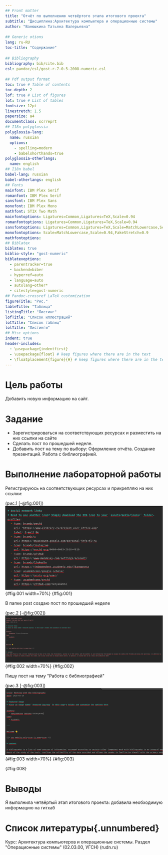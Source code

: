 ```yaml
---
## Front matter
title: "Отчёт по выполнению четвёртого этапа итогового проекта"
subtitle: "Дисциплина:Архитектура компьютера и операционные системы"
author: "Ванюшкина Татьяна Валерьевна"

## Generic otions
lang: ru-RU
toc-title: "Содержание"

## Bibliography
bibliography: bib/cite.bib
csl: pandoc/csl/gost-r-7-0-5-2008-numeric.csl

## Pdf output format
toc: true # Table of contents
toc-depth: 2
lof: true # List of figures
lot: true # List of tables
fontsize: 12pt
linestretch: 1.5
papersize: a4
documentclass: scrreprt
## I18n polyglossia
polyglossia-lang:
  name: russian
  options:
	- spelling=modern
	- babelshorthands=true
polyglossia-otherlangs:
  name: english
## I18n babel
babel-lang: russian
babel-otherlangs: english
## Fonts
mainfont: IBM Plex Serif
romanfont: IBM Plex Serif
sansfont: IBM Plex Sans
monofont: IBM Plex Mono
mathfont: STIX Two Math
mainfontoptions: Ligatures=Common,Ligatures=TeX,Scale=0.94
romanfontoptions: Ligatures=Common,Ligatures=TeX,Scale=0.94
sansfontoptions: Ligatures=Common,Ligatures=TeX,Scale=MatchLowercase,Scale=0.94
monofontoptions: Scale=MatchLowercase,Scale=0.94,FakeStretch=0.9
mathfontoptions:
## Biblatex
biblatex: true
biblio-style: "gost-numeric"
biblatexoptions:
  - parentracker=true
  - backend=biber
  - hyperref=auto
  - language=auto
  - autolang=other*
  - citestyle=gost-numeric
## Pandoc-crossref LaTeX customization
figureTitle: "Рис."
tableTitle: "Таблица"
listingTitle: "Листинг"
lofTitle: "Список иллюстраций"
lotTitle: "Список таблиц"
lolTitle: "Листинги"
## Misc options
indent: true
header-includes:
  - \usepackage{indentfirst}
  - \usepackage{float} # keep figures where there are in the text
  - \floatplacement{figure}{H} # keep figures where there are in the text
---
```


# Цель работы

Добавить новую информацию на сайт.

# Задание

- Зарегистрироваться на соответствующих ресурсах и разместить на них ссылки на сайте
- Сделать пост по прошедшей неделе.
- Добавить пост на тему по выбору:
Оформление отчёта.
Создание презентаций.
Работа с библиографией.

# Выполнение лабораторной работы

Регистрируюсь на соответствующих ресурсах и прикрепляю на них ссылки:

(рис.1 [-@fig:001])
![ссылки на ресурсы](image/1){#fig:001 width=70%}
{#fig:001}

В папке post создаю пост по прошедшей неделе

(рис.2 [-@fig:002])
![Прошедшая неделя](image/2){#fig:002 width=70%}
{#fig:002}

Пишу пост на тему "Работа с библиографией"

(рис.3 [-@fig:003])
![Работа с библиографией](image/3){#fig:003 width=70%}
{#fig:003}


{#fig:008}

# Выводы

Я выполнила четвёртый этап итогового проекта: добавила необходимую информацию на гитхаб

# Список литературы{.unnumbered}

Курс: Архитектура компьютеров и операционные системы. Раздел "Операционные системы" (02.03.00, УГСН) (rudn.ru)

